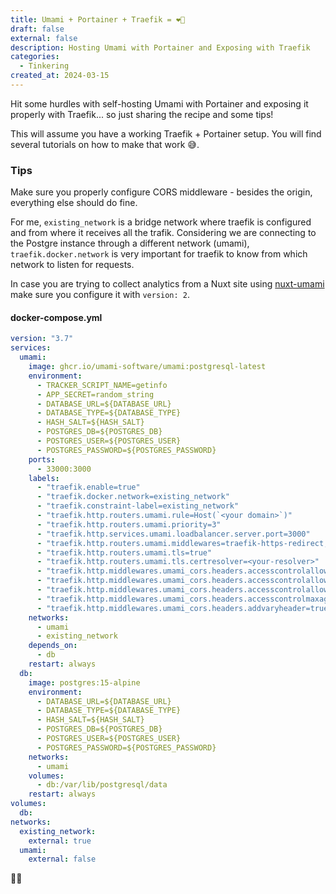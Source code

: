 ```yaml
---
title: Umami + Portainer + Traefik = ❤️‍🔥
draft: false
external: false
description: Hosting Umami with Portainer and Exposing with Traefik
categories:
  - Tinkering
created_at: 2024-03-15
---
```


Hit some hurdles with self-hosting Umami with Portainer and exposing it properly
with Traefik... so just sharing the recipe and some tips!

This will assume you have a working Traefik + Portainer setup. You will find
several tutorials on how to make that work 😅.

### Tips

Make sure you properly configure CORS middleware - besides the origin, everything else should do fine.

For me, `existing_network` is a bridge network where traefik is configured and from where it receives all the trafik.
Considering we are connecting to the Postgre instance through a different network (umami), `traefik.docker.network` is very
important for traefik to know from which network to listen for requests.

In case you are trying to collect analytics from a Nuxt site using [nuxt-umami](https://github.com/ijkml/nuxt-umami) make
sure you configure it with `version: 2`.

#### docker-compose.yml

```yaml
version: "3.7"
services:
  umami:
    image: ghcr.io/umami-software/umami:postgresql-latest
    environment:
      - TRACKER_SCRIPT_NAME=getinfo
      - APP_SECRET=random_string
      - DATABASE_URL=${DATABASE_URL}
      - DATABASE_TYPE=${DATABASE_TYPE}
      - HASH_SALT=${HASH_SALT}
      - POSTGRES_DB=${POSTGRES_DB}
      - POSTGRES_USER=${POSTGRES_USER}
      - POSTGRES_PASSWORD=${POSTGRES_PASSWORD}
    ports:
      - 33000:3000
    labels:
      - "traefik.enable=true"
      - "traefik.docker.network=existing_network"
      - "traefik.constraint-label=existing_network"
      - "traefik.http.routers.umami.rule=Host(`<your domain>`)"
      - "traefik.http.routers.umami.priority=3"
      - "traefik.http.services.umami.loadbalancer.server.port=3000"
      - "traefik.http.routers.umami.middlewares=traefik-https-redirect,umami_cors"
      - "traefik.http.routers.umami.tls=true"
      - "traefik.http.routers.umami.tls.certresolver=<your-resolver>"
      - "traefik.http.middlewares.umami_cors.headers.accesscontrolallowmethods=GET,OPTIONS,PUT"
      - "traefik.http.middlewares.umami_cors.headers.accesscontrolallowheaders=*"
      - "traefik.http.middlewares.umami_cors.headers.accesscontrolalloworiginlist=https://tere.ro"
      - "traefik.http.middlewares.umami_cors.headers.accesscontrolmaxage=100"
      - "traefik.http.middlewares.umami_cors.headers.addvaryheader=true"
    networks:
      - umami
      - existing_network
    depends_on:
      - db
    restart: always
  db:
    image: postgres:15-alpine
    environment:
      - DATABASE_URL=${DATABASE_URL}
      - DATABASE_TYPE=${DATABASE_TYPE}
      - HASH_SALT=${HASH_SALT}
      - POSTGRES_DB=${POSTGRES_DB}
      - POSTGRES_USER=${POSTGRES_USER}
      - POSTGRES_PASSWORD=${POSTGRES_PASSWORD}
    networks:
      - umami
    volumes:
      - db:/var/lib/postgresql/data
    restart: always
volumes:
  db:
networks:
  existing_network:
    external: true
  umami:
    external: false
```

🙏🏻
